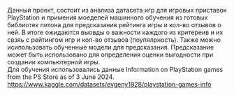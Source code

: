 Данный проект, состоит из анализа датасета игр для игровых приставок PlayStation и примения моеделей машинного обучения из готовых библиотек питона для предсказания рейтинга игры и кол-во отзывов о ней. В итоге ожидаются выовды о важности каждого из критереив и их свзяь с рейтингом игр и кол-во отзывов (поупялрность).
Также можно исипользовать обученные модели для предсказания. Предсказание может быть использовано для определения оценки выгодности при создании компьютерной игры.  
Для обучения использовались данные Information on PlayStation games from the PS Store as of 3 June 2024. https://www.kaggle.com/datasets/evgeny1928/playstation-games-info
